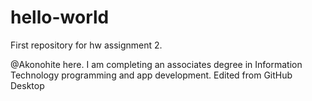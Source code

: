 # hello-world
First repository for hw assignment 2.


@Akonohite here.  I am completing an associates degree in Information Technology programming and app development. 
Edited from GitHub Desktop